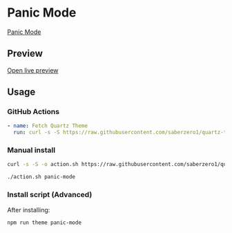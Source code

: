 # Panic Mode

[Panic Mode](#)

## Preview

[Open live preview](https://quartz-themes.github.io/panic-mode/)

## Usage

### GitHub Actions

```yaml
- name: Fetch Quartz Theme
  run: curl -s -S https://raw.githubusercontent.com/saberzero1/quartz-themes/master/action.sh | bash -s -- panic-mode
```

### Manual install

```bash
curl -s -S -o action.sh https://raw.githubusercontent.com/saberzero1/quartz-themes/master/action.sh

./action.sh panic-mode
```

### Install script (Advanced)

After installing:

```bash
npm run theme panic-mode
```
